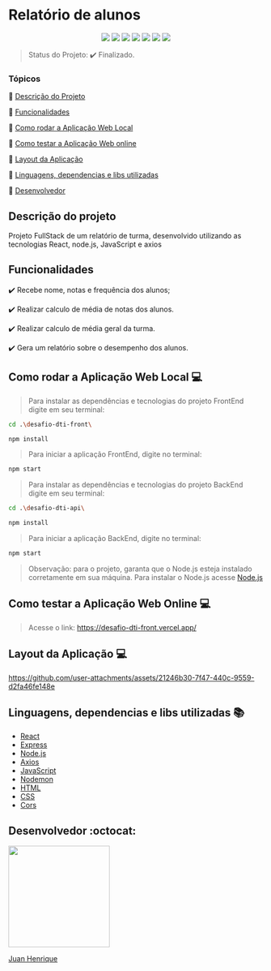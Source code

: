 <h1>Relatório de alunos</h1>

<p align="center">
  <img src="https://img.shields.io/static/v1?label=React&message=framework&color=blue&style=for-the-badge&logo=React"/>
  <img src="https://img.shields.io/static/v1?label=Express&message=framework&color=green&style=for-the-badge&logo=Express"/>
  <img src="http://img.shields.io/static/v1?label=JavaScript&message=linguage&color=yellow&style=for-the-badge&logo=JavaScript"/>
  <img src="http://img.shields.io/static/v1?label=node.js&message=linguage&color=green&style=for-the-badge&logo=node.js"/>
  <img src="http://img.shields.io/static/v1?label=HTML&message=5&color=red&style=for-the-badge&logo=HTML5"/>
  <img src="http://img.shields.io/static/v1?label=CSS&message=3&color=blue&style=for-the-badge&logo=CSS3"/>
  <img src="http://img.shields.io/static/v1?label=STATUS&message=Finalizado&color=green&style=for-the-badge"/>
</p>

> Status do Projeto: ✔️ Finalizado.

### Tópicos 

:small_blue_diamond: [Descrição do Projeto](#descrição-do-projeto)

:small_blue_diamond: [Funcionalidades](#funcionalidades)

:small_blue_diamond: [Como rodar a Aplicação Web Local](#como-rodar-a-aplicação-web-local-computer)

:small_blue_diamond: [Como testar a Aplicação Web online](#como-testar-a-aplicação-web-online-computer)

:small_blue_diamond: [Layout da Aplicação](#layout-da-aplicação-computer)

:small_blue_diamond: [Linguagens, dependencias e libs utilizadas](#linguagens-dependencias-e-libs-utilizadas-books)

:small_blue_diamond: [Desenvolvedor](#desenvolvedor-octocat)

## Descrição do projeto 

<p>
  Projeto FullStack de um relatório de turma, desenvolvido utilizando as tecnologias React, node.js, JavaScript e axios
</p>

## Funcionalidades

:heavy_check_mark: Recebe nome, notas e frequência dos alunos; 

:heavy_check_mark: Realizar calculo de média de notas dos alunos.

:heavy_check_mark: Realizar calculo de média geral da turma.

:heavy_check_mark: Gera um relatório sobre o desempenho dos alunos.

## Como rodar a Aplicação Web Local :computer:
> Para instalar as dependências e tecnologias do projeto FrontEnd digite em seu terminal:
```sh
cd .\desafio-dti-front\
```
```sh
npm install
```
> Para iniciar a aplicação FrontEnd, digite no terminal:
```sh
npm start
```
> Para instalar as dependências e tecnologias do projeto BackEnd digite em seu terminal:
```sh
cd .\desafio-dti-api\
```
```sh
npm install
```
> Para iniciar a aplicação BackEnd, digite no terminal:
```sh
npm start
```
> Observação: para o projeto, garanta que o Node.js esteja instalado corretamente em sua máquina. Para instalar o Node.js acesse [Node.js](https://nodejs.org/en/download/prebuilt-installer)

## Como testar a Aplicação Web Online :computer:
> Acesse o link: https://desafio-dti-front.vercel.app/

## Layout da Aplicação :computer:
https://github.com/user-attachments/assets/21246b30-7f47-440c-9559-d2fa46fe148e

## Linguagens, dependencias e libs utilizadas :books:

- [React](https://legacy.reactjs.org/docs/getting-started.html)
- [Express](https://expressjs.com/pt-br/)
- [Node.js](https://nodejs.org/docs/latest/api/)
- [Axios](https://axios-http.com/ptbr/docs/intro)
- [JavaScript](https://developer.mozilla.org/pt-BR/docs/Web/JavaScript)
- [Nodemon](https://www.npmjs.com/package/nodemon)
- [HTML](https://developer.mozilla.org/pt-BR/docs/Web/HTML)
- [CSS](https://developer.mozilla.org/pt-BR/docs/Web/CSS)
- [Cors](https://www.npmjs.com/package/cors)

## Desenvolvedor :octocat:

[<img src="https://github.com/JuanHenrique04.png" width=200><br><p>Juan Henrique</p>](https://www.linkedin.com/in/juan-henrique-04b072235/)
